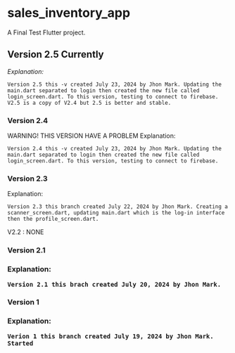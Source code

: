 # sales_inventory_app

A Final Test Flutter project.

<h2>Version 2.5 Currently</h2> 

<i>Explanation:</i> 

    Version 2.5 this -v created July 23, 2024 by Jhon Mark. Updating the main.dart separated to login then created the new file called login_screen.dart. To this version, testing to connect to firebase. V2.5 is a copy of V2.4 but 2.5 is better and stable. 



<h3>Version 2.4</h3> WARNING! THIS VERSION HAVE A PROBLEM 
Explanation: 

    Version 2.4 this -v created July 23, 2024 by Jhon Mark. Updating the main.dart separated to login then created the new file called login_screen.dart. To this version, testing to connect to firebase. 



<h3>Version 2.3</h3> 
Explanation:  

    Version 2.3 this branch created July 22, 2024 by Jhon Mark. Creating a scanner_screen.dart, updating main.dart which is the log-in interface then the profile_screen.dart. 


V2.2 : NONE


<h3>Version 2.1<h3>
Explanation: 
    
    Version 2.1 this brach created July 20, 2024 by Jhon Mark. 


<h3>Version 1<h3>
Explanation: 
    
    Verion 1 this branch created July 19, 2024 by Jhon Mark. Started 
